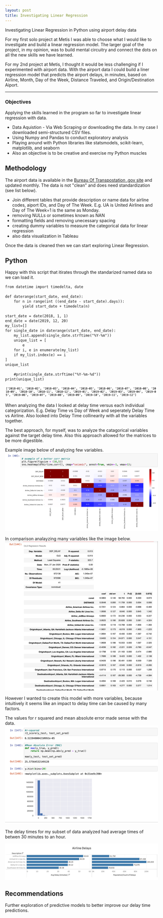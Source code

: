 ```yaml
---
layout: post
title: Investigating Linear Regression
---
```


Investigating Linear Regression in Python using airport delay data

For my first solo project at Metis I was able to choose what I would like to investigate and build a linear regression model. The larger goal of the project, in my opinion, was to build mental circuitry and connect the dots on all the new skills we have learned.

For my 2nd project at Metis, I thought it would be less challenging if I experimented with airport data. With the airport data I could build a liner regression model that predicts the airport delays, in minutes, based on Airline, Month, Day of the Week, Distance Traveled, and Origin/Destination Aiport.


-----

### Objectives

Applying the skills learned in the program so far to investigate linear regression with data.
* Data Aquistion - Via Web Scraping or downloading the data. In my case I downloaded semi-structured CSV files.
* Using Numpy and Pandas to conduct exploratory analysis
* Playing around with Python libraries like statsmodels, scikit-learn, matplotlib, and seaborn
* Also an objective is to be creative and exercise my Python muscles 

## Methodology

The airport data is available in the [Bureau Of Transpostation .gov site](hhttps://www.transtats.bts.gov/DL_SelectFields.asp?Table_ID=236) and updated monthly. The data is not "clean" and does need standardization (see list below).

* Join different tables that provide description or name data for airline codes, aiport IDs, and Day of The Week. E.g. UA is United Airlines and Day of The Week=1 is the same as Monday.
* removing NULLs or sometimes known as NAN
* formatting fields and removing unecessary spacing
* creating dummy variables to measure the categorical data for linear regression
* also data visualization in Tableau

Once the data is cleaned then we can start exploring Linear Regression.

## Python
Happy with this script that itirates through the standarized named data so we can load it.
```
from datetime import timedelta, date

def daterange(start_date, end_date):
    for n in range(int ((end_date - start_date).days)):
        yield start_date + timedelta(n)

start_date = date(2018, 1, 1)
end_date = date(2019, 12, 20)
my_list=[]
for single_date in daterange(start_date, end_date):
    my_list.append(single_date.strftime("%Y-%m"))
    unique_list = [
        e
    for i, e in enumerate(my_list)
    if my_list.index(e) == i
]
unique_list
    
    #print(single_date.strftime("%Y-%m-%d"))
print(unique_list)
```

![](images/PythonMonth.jpg)

When analyzing the data I looked at delay time versus each individual categorization. E.g. Delay Time vs Day of Week and seperately Delay Time vs Airline.
Also looked into Delay Time collinearity with all the variables together. 

The best approach, for myself, was to analyze the catagorical variables against the target delay time. Also this approach allowed for the matrices to be more digestible.

Example image below of analyzing few variables.
![](images/AirlineVsDelayTime.jpg)

In comparison analayzing many variables like the image below.
![](images/OLS.jpg)

However I wanted to create this model with more variables, because intuitively it seems like an impact to delay time can be caused by many factors.

The values for r squared and mean absolute error made sense with the data. 
![](images/Values.jpg)

The delay times for my subset of data analyzed had average times of betwen 30 minutes to an hour.


![](images/AirlineDelay.jpg)


## Recommendations

Further exploration of predictive models to better improve our delay time predictions. 



